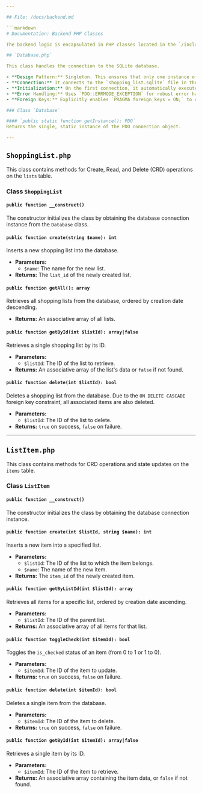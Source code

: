 ```yaml
---

## File: /docs/backend.md

```markdown
# Documentation: Backend PHP Classes

The backend logic is encapsulated in PHP classes located in the `/includes/` directory. These classes provide a structured way to interact with the database.

## `Database.php`

This class handles the connection to the SQLite database.

- **Design Pattern:** Singleton. This ensures that only one instance of the database connection (PDO object) is created per request, which is efficient and prevents potential connection issues.
- **Connection:** It connects to the `shopping_list.sqlite` file in the root directory.
- **Initialization:** On the first connection, it automatically executes the SQL schema to create the `lists` and `items` tables if they do not exist.
- **Error Handling:** Uses `PDO::ERRMODE_EXCEPTION` for robust error handling.
- **Foreign Keys:** Explicitly enables `PRAGMA foreign_keys = ON;` to enforce relational integrity.

### Class `Database`

#### `public static function getInstance(): PDO`
Returns the single, static instance of the PDO connection object.

---
```


## `ShoppingList.php`

This class contains methods for Create, Read, and Delete (CRD) operations on the `lists` table.

### Class `ShoppingList`

#### `public function __construct()`
The constructor initializes the class by obtaining the database connection instance from the `Database` class.

#### `public function create(string $name): int`
Inserts a new shopping list into the database.
- **Parameters:**
  - `$name`: The name for the new list.
- **Returns:** The `list_id` of the newly created list.

#### `public function getAll(): array`
Retrieves all shopping lists from the database, ordered by creation date descending.
- **Returns:** An associative array of all lists.

#### `public function getById(int $listId): array|false`
Retrieves a single shopping list by its ID.
- **Parameters:**
  - `$listId`: The ID of the list to retrieve.
- **Returns:** An associative array of the list's data or `false` if not found.

#### `public function delete(int $listId): bool`
Deletes a shopping list from the database. Due to the `ON DELETE CASCADE` foreign key constraint, all associated items are also deleted.
- **Parameters:**
  - `$listId`: The ID of the list to delete.
- **Returns:** `true` on success, `false` on failure.

---

## `ListItem.php`

This class contains methods for CRD operations and state updates on the `items` table.

### Class `ListItem`

#### `public function __construct()`
The constructor initializes the class by obtaining the database connection instance.

#### `public function create(int $listId, string $name): int`
Inserts a new item into a specified list.
- **Parameters:**
  - `$listId`: The ID of the list to which the item belongs.
  - `$name`: The name of the new item.
- **Returns:** The `item_id` of the newly created item.

#### `public function getByListId(int $listId): array`
Retrieves all items for a specific list, ordered by creation date ascending.
- **Parameters:**
  - `$listId`: The ID of the parent list.
- **Returns:** An associative array of all items for that list.

#### `public function toggleCheck(int $itemId): bool`
Toggles the `is_checked` status of an item (from 0 to 1 or 1 to 0).
- **Parameters:**
  - `$itemId`: The ID of the item to update.
- **Returns:** `true` on success, `false` on failure.

#### `public function delete(int $itemId): bool`
Deletes a single item from the database.
- **Parameters:**
  - `$itemId`: The ID of the item to delete.
- **Returns:** `true` on success, `false` on failure.

#### `public function getById(int $itemId): array|false`
Retrieves a single item by its ID.
- **Parameters:**
  - `$itemId`: The ID of the item to retrieve.
- **Returns:** An associative array containing the item data, or `false` if not found.
